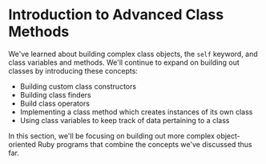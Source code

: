 # Introduction to Advanced Class Methods

We've learned about building complex class objects, the `self` keyword, and class
variables and methods. We'll continue to expand on building out classes by
introducing these concepts:

- Building custom class constructors
- Building class finders
- Build class operators
- Implementing a class method which creates instances of its own class
- Using class variables to keep track of data pertaining to a class

In this section, we'll be focusing on building out more complex object-oriented
Ruby programs that combine the concepts we've discussed thus far.
